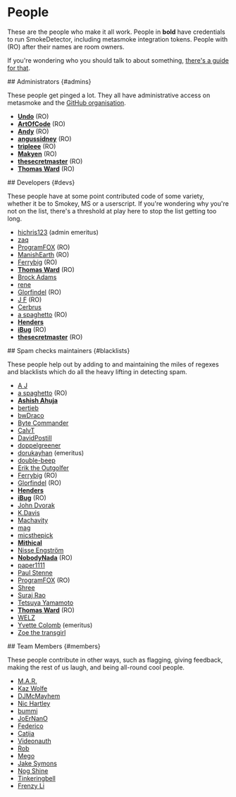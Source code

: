 ---
---

# People

These are the people who make it all work. People in **bold** have credentials to run SmokeDetector, including metasmoke integration tokens. People with (RO) after their names are room owners.

If you're wondering who you should talk to about something, [there's a guide for that](/pings/).

<section>
## Administrators {#admins}

These people get pinged a lot. They all have administrative access on metasmoke and the [GitHub organisation](https://github.com/Charcoal-SE).

*   [**Undo**](https://chat.stackexchange.com/users/73046/undo) (RO)
*   [**ArtOfCode**](https://chat.stackexchange.com/users/121520/artofcode) (RO)
*   [**Andy**](https://chat.stackexchange.com/users/66258/andy) (RO)
*   [**angussidney**](https://chat.stackexchange.com/users/145827/angussidney) (RO)
*   [**tripleee**](https://chat.stackexchange.com/users/62118/tripleee) (RO)
*   [**Makyen**](https://chat.stackexchange.com/users/156050/makyen) (RO)
*   [**thesecretmaster**](https://chat.stackexchange.com/users/162795/thesecretmaster) (RO)
*   [**Thomas Ward**](https://chat.stackexchange.com/users/10145/thomas-ward) (RO)
</section>
<section>
## Developers {#devs}

These people have at some point contributed code of some variety, whether it be to Smokey, MS or a userscript. If you're wondering why you're not on the list, there's a threshold at play here to stop the list getting too long.

*   [hichris123](https://chat.stackexchange.com/users/103081/hichris123) (admin emeritus)
*   [zaq](https://chat.stackexchange.com/users/117490/zaq)
*   [ProgramFOX](https://chat.stackexchange.com/users/88521/programfox) (RO)
*   [ManishEarth](https://chat.stackexchange.com/users/31768/manishearth) (RO)
*   [Ferrybig](https://chat.stackexchange.com/users/58529/ferrybig) (RO)
*   [**Thomas Ward**](https://chat.stackexchange.com/users/10145/thomas-ward) (RO)
*   [Brock Adams](https://chat.stackexchange.com/users/30477/brock-adams)
*   [rene](https://chat.stackexchange.com/users/60548/rene)
*   [Glorfindel](https://chat.stackexchange.com/users/164318/glorfindel) (RO)
*   [J F](https://chat.stackexchange.com/users/161943/j-f) (RO)
*   [Cerbrus](https://chat.stackexchange.com/users/126657/cerbrus)
*   [a spaghetto](https://chat.stackexchange.com/users/167070/a-spaghetto) (RO)
*   [**Henders**](https://chat.stackexchange.com/users/211021/henders)
*   [**iBug**](https://chat.stackexchange.com/users/275329/ibug) (RO)
*   [**thesecretmaster**](https://chat.stackexchange.com/users/162795/thesecretmaster) (RO)

</section>
<section>
## Spam checks maintainers {#blacklists}

These people help out by adding to and maintaining the miles of regexes and blacklists which do all the heavy lifting in detecting spam.

*   [A J](https://chat.stackexchange.com/users/205208/a-j)
*   [a spaghetto](https://chat.stackexchange.com/users/167070/a-spaghetto) (RO)
*   [**Ashish Ahuja**](https://chat.stackexchange.com/users/181293/ashish-ahuja)
*   [bertieb](https://chat.stackexchange.com/users/153555/bertieb)
*   [bwDraco](https://chat.stackexchange.com/users/11606/bwdraco)
*   [Byte Commander](https://chat.stackexchange.com/users/137665/byte-commander)
*   [CalvT](https://chat.stackexchange.com/users/64521/calvt)
*   [DavidPostill](https://chat.stackexchange.com/users/133966/davidpostill)
*   [doppelgreener](https://chat.stackexchange.com/users/2562/doppelgreener)
*   [dorukayhan](https://chat.stackexchange.com/users/209140/dorukayhan) (emeritus)
*   [double-beep](https://chat.stackexchange.com/users/387151/double-beep)
*   [Erik the Outgolfer](https://chat.stackexchange.com/users/80316/erik-the-outgolfer)
*   [Ferrybig](https://chat.stackexchange.com/users/58529/ferrybig) (RO)
*   [Glorfindel](https://chat.stackexchange.com/users/164318/glorfindel) (RO)
*   [**Henders**](https://chat.stackexchange.com/users/211021/henders)
*   [**iBug**](https://chat.stackexchange.com/users/275329/ibug) (RO)
*   [John Dvorak](https://chat.stackexchange.com/users/56166/john-dvorak)
*   [K.Davis](https://chat.stackexchange.com/users/223524/k-ds)
*   [Machavity](https://chat.stackexchange.com/users/185195/machavity)
*   [mag](https://chat.stackexchange.com/users/171054/mag)
*   [micsthepick](https://chat.stackexchange.com/users/269502/micsthepick)
*   [**Mithical**](https://chat.stackexchange.com/users/133031/mithical) 
*   [Nisse Engström](https://chat.stackexchange.com/users/155243/nisse-engstrom)
*   [**NobodyNada**](https://chat.stackexchange.com/users/139423/nobodynada) (RO)
*   [paper1111](https://chat.stackexchange.com/users/281674/paper1111)
*   [Paul Stenne](https://chat.stackexchange.com/users/172397/kyll)
*   [ProgramFOX](https://chat.stackexchange.com/users/88521/programfox) (RO)
*   [Shree](https://chat.stackexchange.com/users/340148/shree)
*   [Suraj Rao](https://chat.stackexchange.com/users/262693/suraj-rao)
*   [Tetsuya Yamamoto](https://chat.stackexchange.com/users/279119/tetsuya-yamamoto)
*   [**Thomas Ward**](https://chat.stackexchange.com/users/10145/thomas-ward) (RO)
*   [WELZ](https://chat.stackexchange.com/users/210948/welz)
*   [Yvette Colomb](https://chat.stackexchange.com/users/178825/yvette-colomb) (emeritus)
*   [Zoe the transgirl](https://chat.stackexchange.com/users/165415/zoe-the-transgirl)
</section>
<section>
## Team Members {#members}

These people contribute in other ways, such as flagging, giving feedback, making the rest of us laugh, and being all-round cool people.

*   [M.A.R.](https://chat.stackexchange.com/users/135450/m-a-r)
*   [Kaz Wolfe](https://chat.stackexchange.com/users/97389/kaz-wolfe)
*   [DJMcMayhem](https://chat.stackexchange.com/users/144962/djmcmayhem)
*   [Nic Hartley](https://chat.stackexchange.com/users/137388/qpaystaxes)
*   [bummi](https://chat.stackexchange.com/users/54902/bummi)
*   [JoErNanO](https://chat.stackexchange.com/users/130836/joernano)
*   [Federico](https://chat.stackexchange.com/users/109603/federico)
*   [Catija](https://chat.stackexchange.com/users/139041/catija)
*   [Videonauth](https://chat.stackexchange.com/users/205533/videonauth)
*   [Rob](https://chat.stackexchange.com/users/158742/rob)
*   [Mego](https://chat.stackexchange.com/users/169713/mego)
*   [Jake Symons](https://chat.stackexchange.com/users/318454/jake-symons)
*   [Nog Shine](https://chat.stackexchange.com/users/202339/nog-shine)
*   [Tinkeringbell](https://chat.stackexchange.com/users/305737/Tinkeringbell)
*   [Frenzy Li](https://chat.stackexchange.com/users/40662/frenzy-li)
</section>
